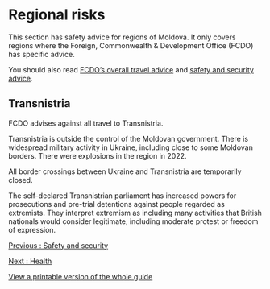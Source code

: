 # Regional risks

This section has safety advice for regions of Moldova. It only covers regions where the Foreign, Commonwealth & Development Office (FCDO) has specific advice.

You should also read [FCDO’s overall travel advice](/foreign-travel-advice/moldova) and [safety and security advice](/foreign-travel-advice/moldova/safety-and-security).

## Transnistria

FCDO advises against all travel to Transnistria.

Transnistria is outside the control of the Moldovan government. There is widespread military activity in Ukraine, including close to some Moldovan borders. There were explosions in the region in 2022.

All border crossings between Ukraine and Transnistria are temporarily closed.

The self-declared Transnistrian parliament has increased powers for prosecutions and pre-trial detentions against people regarded as extremists. They interpret extremism as including many activities that British nationals would consider legitimate, including moderate protest or freedom of expression.

[Previous
:
Safety and security](/foreign-travel-advice/moldova/safety-and-security)

[Next
:
Health](/foreign-travel-advice/moldova/health)

[View a printable version of the whole guide](/foreign-travel-advice/moldova/print)